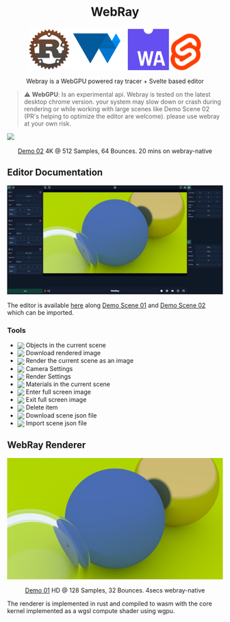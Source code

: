 <p align="center">
  <!-- <img src="https://raw.githubusercontent.com/BLaZeKiLL/VloxyEngine/main/.github/assets/vloxy_logo.svg" width=256> -->
  <h1 align="center">WebRay</h1>
</p>

<p align="center">
    <img width=96 src="./docs/icons/logo_rust.png">
    <img width=128 src="./docs/icons/logo_web_gpu.svg">
    <img width=96 src="./docs/icons/logo_web_assembly.svg">
    <img width=72 src="./docs/icons/logo_svelte.svg">
</p>

<p align="center">
Webray is a WebGPU powered ray tracer + Svelte based editor
</p>

> :warning: **WebGPU**: Is an experimental api. Webray is tested on the latest desktop chrome version. your system may slow down or crash during rendering or while working with large scenes like Demo Scene 02 (PR's helping to optimize the editor are welcome). please use webray at your own risk.

<img src="./cover.png">
<p align="center">
  <a href="https://github.com/BLaZeKiLL/webray/blob/main/src/data/demo_02.scene.json">Demo 02</a>
  4K @ 512 Samples, 64 Bounces. 20 mins on webray-native
</p>

## Editor Documentation

<img src="./editor.png">

The editor is available [here](https://blazekill.github.io/webray/) along [Demo Scene 01](https://github.com/BLaZeKiLL/webray/blob/main/src/data/demo_01.scene.json) and [Demo Scene 02](https://github.com/BLaZeKiLL/webray/blob/main/src/data/demo_02.scene.json) which can be imported.

### Tools

- <img align="center" src="https://api.iconify.design/iconamoon/3d-light.svg?color=%23888888"> Objects in the current scene
- <img align="center" src="https://api.iconify.design/uil/image-download.svg?color=%23888888"> Download rendered image
- <img align="center" src="https://api.iconify.design/material-symbols/imagesmode-outline-rounded.svg?color=%23888888"> Render the current scene as an image
- <img align="center" src="https://api.iconify.design/material-symbols:android-camera-outline.svg?color=%23888888"> Camera Settings
- <img align="center" src="https://api.iconify.design/cil/tv.svg?color=%23888888"> Render Settings
- <img align="center" src="https://api.iconify.design/icon-park-outline/material.svg?color=%23888888"> Materials in the current scene
- <img align="center" src="https://api.iconify.design/gridicons/fullscreen.svg?color=%23888888"> Enter full screen image
- <img align="center" src="https://api.iconify.design/gridicons/fullscreen-exit.svg?color=%23888888"> Exit full screen image
- <img align="center" src="https://api.iconify.design/material-symbols/delete-forever-outline-rounded.svg?color=%23888888"> Delete item
- <img align="center" src="https://api.iconify.design/material-symbols/file-save-outline-rounded.svg?color=%23888888"> Download scene json file
- <img align="center" src="https://api.iconify.design/material-symbols/file-open-outline-rounded.svg?color=%23888888"> Import scene json file

## WebRay Renderer

<img src="./render.png">
<p align="center">
  <a href="https://github.com/BLaZeKiLL/webray/blob/main/src/data/demo_01.scene.json">Demo 01</a>
  HD @ 128 Samples, 32 Bounces. 4secs webray-native
</p>

The renderer is implemented in rust and compiled to wasm with the core kernel implemented as a wgsl compute shader using wgpu.
